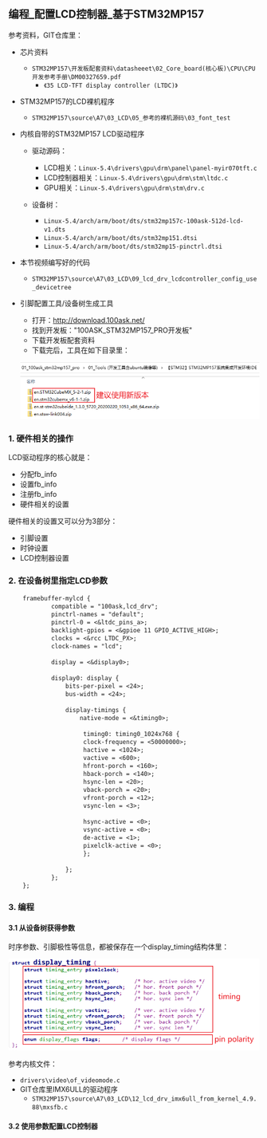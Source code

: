 ## 编程\_配置LCD控制器\_基于STM32MP157

参考资料，GIT仓库里：

* 芯片资料
  
  * `STM32MP157\开发板配套资料\datasheeet\02_Core_board(核心板)\CPU\CPU开发参考手册\DM00327659.pdf`
    * `《35 LCD-TFT display controller (LTDC)》`
  
* STM32MP157的LCD裸机程序

  * `STM32MP157\source\A7\03_LCD\05_参考的裸机源码\03_font_test`

* 内核自带的STM32MP157 LCD驱动程序
  * 驱动源码：
  
    * LCD相关：`Linux-5.4\drivers\gpu\drm\panel\panel-myir070tft.c`
    * LCD控制器相关：`Linux-5.4\drivers\gpu\drm\stm\ltdc.c`
    * GPU相关：`Linux-5.4\drivers\gpu\drm\stm\drv.c`
  * 设备树：
    * `Linux-5.4/arch/arm/boot/dts/stm32mp157c-100ask-512d-lcd-v1.dts`
    * `Linux-5.4/arch/arm/boot/dts/stm32mp151.dtsi`
    * `Linux-5.4/arch/arm/boot/dts/stm32mp15-pinctrl.dtsi`
  
* 本节视频编写好的代码
  
  * `STM32MP157\source\A7\03_LCD\09_lcd_drv_lcdcontroller_config_use_devicetree`
  
* 引脚配置工具/设备树生成工具

  * 打开：http://download.100ask.net/
  * 找到开发板："100ASK_STM32MP157_PRO开发板"
  * 下载开发板配套资料
  * 下载完后，工具在如下目录里：

  ![image-20210122094724188](pic/02_LCD驱动/041_pins_tools.png)

### 1. 硬件相关的操作

LCD驱动程序的核心就是：

* 分配fb_info
* 设置fb_info
* 注册fb_info
* 硬件相关的设置



硬件相关的设置又可以分为3部分：
  * 引脚设置
  * 时钟设置
  * LCD控制器设置



### 2. 在设备树里指定LCD参数

```shell
	framebuffer-mylcd {
			compatible = "100ask,lcd_drv";
			pinctrl-names = "default";
			pinctrl-0 = <&ltdc_pins_a>;
			backlight-gpios = <&gpioe 11 GPIO_ACTIVE_HIGH>;
			clocks = <&rcc LTDC_PX>;
            clock-names = "lcd";
            
            display = <&display0>;

			display0: display {
				bits-per-pixel = <24>;
				bus-width = <24>;

				display-timings {
					native-mode = <&timing0>;

					 timing0: timing0_1024x768 {
					 clock-frequency = <50000000>;
					 hactive = <1024>;
					 vactive = <600>;
					 hfront-porch = <160>;
					 hback-porch = <140>;
					 hsync-len = <20>;
					 vback-porch = <20>;
					 vfront-porch = <12>;
					 vsync-len = <3>;

					 hsync-active = <0>;
					 vsync-active = <0>;
					 de-active = <1>;
					 pixelclk-active = <0>;
					 };

				};
			};            
	};
```



### 3. 编程

#### 3.1 从设备树获得参数

时序参数、引脚极性等信息，都被保存在一个display_timing结构体里：

![image-20210125185436508](pic/02_LCD驱动/042_display_timing.png)

参考内核文件：

* `drivers\video\of_videomode.c`
* GIT仓库里IMX6ULL的驱动程序
  * `STM32MP157\source\A7\03_LCD\12_lcd_drv_imx6ull_from_kernel_4.9.88\mxsfb.c`

#### 3.2 使用参数配置LCD控制器

